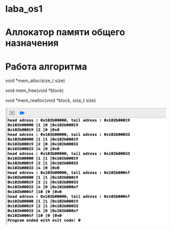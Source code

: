 # laba_os1

# Аллокатор памяти общего назначения


# Работа алгоритма


void *mem_alloc(size_t size)

void mem_free(void *block)

void *mem_realloc(void *block, size_t size)


![Allocate ](img/img1.png)
